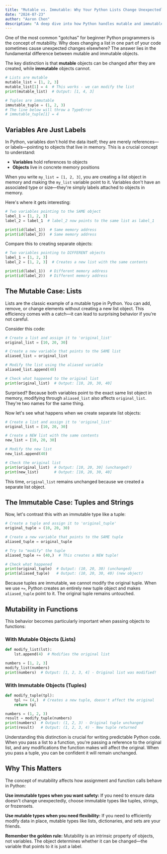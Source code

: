 ```yaml
---
title: "Mutable vs. Immutable: Why Your Python Lists Change Unexpectedly"
date: "2024-07-23"
author: "Aaron Chen"
description: "A deep dive into how Python handles mutable and immutable types, explaining why changing a list in one place can affect it elsewhere."
---
```


One of the most common "gotchas" for beginner Python programmers is the concept of mutability. Why does changing a list in one part of your code sometimes cause unexpected changes elsewhere? The answer lies in the fundamental difference between mutable and immutable objects.

The key distinction is that **mutable** objects can be changed after they are created, while **immutable** objects cannot.

```python trace-id=python-mutability-1
# Lists are mutable
mutable_list = [1, 2, 3]
mutable_list[1] = 4  # This works - we can modify the list
print(mutable_list)  # Output: [1, 4, 3]

# Tuples are immutable
immutable_tuple = (1, 2, 3)
# The line below will throw a TypeError
# immutable_tuple[1] = 4
```

## Variables Are Just Labels

In Python, variables don't hold the data itself; they are merely references—or labels—pointing to objects that live in memory. This is a crucial concept to understand:

- **Variables** hold references to objects
- **Objects** live in concrete memory positions

When you write `my_list = [1, 2, 3]`, you are creating a list object in memory and making the `my_list` variable point to it. Variables don't have an associated type or size—they're simply labels attached to objects in memory.

Here's where it gets interesting:

```python trace-id=python-mutability-2
# Two variables pointing to the SAME object
label_1 = [1, 2, 3]
label_2 = label_1  # label_2 now points to the same list as label_1

print(id(label_1))  # Same memory address
print(id(label_2))  # Same memory address
```

Compare this to creating separate objects:

```python trace-id=python-mutability-3
# Two variables pointing to DIFFERENT objects
label_1 = [1, 2, 3]
label_2 = [1, 2, 3]  # Creates a new list with the same contents

print(id(label_1))  # Different memory address
print(id(label_2))  # Different memory address
```

## The Mutable Case: Lists

Lists are the classic example of a mutable type in Python. You can add, remove, or change elements without creating a new list object. This efficiency comes with a catch—it can lead to surprising behavior if you're not careful.

Consider this code:

```python trace-id=python-mutability-4
# Create a list and assign it to 'original_list'
original_list = [10, 20, 30]

# Create a new variable that points to the SAME list
aliased_list = original_list

# Modify the list using the aliased variable
aliased_list.append(40)

# Check what happened to the original list
print(original_list)  # Output: [10, 20, 30, 40]
```

Surprised? Because both variables point to the exact same list object in memory, modifying through `aliased_list` also affects `original_list`. They're two names for the same thing.

Now let's see what happens when we create separate list objects:

```python trace-id=python-mutability-5
# Create a list and assign it to 'original_list'
original_list = [10, 20, 30]

# Create a NEW list with the same contents
new_list = [10, 20, 30]

# Modify the new list
new_list.append(40)

# Check the original list
print(original_list)  # Output: [10, 20, 30] (unchanged!)
print(new_list)       # Output: [10, 20, 30, 40]
```

This time, `original_list` remains unchanged because we created a separate list object.

## The Immutable Case: Tuples and Strings

Now, let's contrast this with an immutable type like a tuple:

```python trace-id=python-mutability-6
# Create a tuple and assign it to 'original_tuple'
original_tuple = (10, 20, 30)

# Create a new variable that points to the SAME tuple
aliased_tuple = original_tuple

# Try to "modify" the tuple
aliased_tuple += (40,)  # This creates a NEW tuple!

# Check what happened
print(original_tuple)  # Output: (10, 20, 30) (unchanged)
print(aliased_tuple)   # Output: (10, 20, 30, 40) (new object)
```

Because tuples are immutable, we cannot modify the original tuple. When we use `+=`, Python creates an entirely new tuple object and makes `aliased_tuple` point to it. The original tuple remains untouched.

## Mutability in Functions

This behavior becomes particularly important when passing objects to functions:

### With Mutable Objects (Lists)

```python trace-id=python-mutability-7
def modify_list(lst):
    lst.append(4)  # Modifies the original list

numbers = [1, 2, 3]
modify_list(numbers)
print(numbers)  # Output: [1, 2, 3, 4] - Original list was modified!
```

### With Immutable Objects (Tuples)

```python trace-id=python-mutability-8
def modify_tuple(tpl):
    tpl += (4,)  # Creates a new tuple, doesn't affect the original
    return tpl

numbers = (1, 2, 3)
result = modify_tuple(numbers)
print(numbers)  # Output: (1, 2, 3) - Original tuple unchanged
print(result)   # Output: (1, 2, 3, 4) - New tuple returned
```

Understanding this distinction is crucial for writing predictable Python code. When you pass a list to a function, you're passing a reference to the original list, and any modifications the function makes will affect the original. When you pass a tuple, you can be confident it will remain unchanged.

## Why This Matters

The concept of mutability affects how assignment and function calls behave in Python:

**Use immutable types when you want safety:** If you need to ensure data doesn't change unexpectedly, choose immutable types like tuples, strings, or frozensets.

**Use mutable types when you need flexibility:** If you need to efficiently modify data in place, mutable types like lists, dictionaries, and sets are your friends.

**Remember the golden rule:** Mutability is an intrinsic property of objects, not variables. The object determines whether it can be changed—the variable that points to it is just a label.
